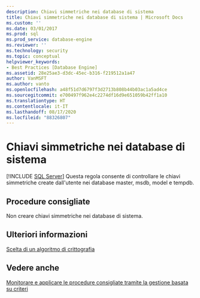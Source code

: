 ```yaml
---
description: Chiavi simmetriche nei database di sistema
title: Chiavi simmetriche nei database di sistema | Microsoft Docs
ms.custom: ''
ms.date: 03/01/2017
ms.prod: sql
ms.prod_service: database-engine
ms.reviewer: ''
ms.technology: security
ms.topic: conceptual
helpviewer_keywords:
- Best Practices [Database Engine]
ms.assetid: 28e25ae3-d3dc-45ec-b316-f219512a1a47
author: VanMSFT
ms.author: vanto
ms.openlocfilehash: a48f51d7d6797f3d2713b808b44b03ac1a5ad4ce
ms.sourcegitcommit: e700497f962e4c2274df16d9e651059b42ff1a10
ms.translationtype: HT
ms.contentlocale: it-IT
ms.lasthandoff: 08/17/2020
ms.locfileid: "88326807"
---
```

# <a name="symmetric-keys-on-system-databases"></a>Chiavi simmetriche nei database di sistema
 [!INCLUDE [SQL Server](../../includes/applies-to-version/sqlserver.md)]
  Questa regola consente di controllare le chiavi simmetriche create dall'utente nei database master, msdb, model e tempdb.  
  
## <a name="best-practices-recommendations"></a>Procedure consigliate  
 Non creare chiavi simmetriche nei database di sistema.  
  
## <a name="for-more-information"></a>Ulteriori informazioni  
 [Scelta di un algoritmo di crittografia](../../relational-databases/security/encryption/choose-an-encryption-algorithm.md)  
  
## <a name="see-also"></a>Vedere anche  
 [Monitorare e applicare le procedure consigliate tramite la gestione basata su criteri](../../relational-databases/policy-based-management/monitor-and-enforce-best-practices-by-using-policy-based-management.md)  
  
  
